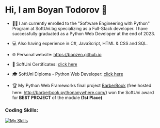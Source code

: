 # Hi, I am Boyan Todorov 👋 
- 👨‍🎓 I am currently enrolled to the "Software Engineering with Python" Program at SoftUni.bg specializing as a Full-Stack developer. I have successfully graduated as a Python Web Developer at the end of 2023.
- 💻 Also having experience in C#, JavaScript, HTML & CSS and SQL.
- 🌐 Personal website: https://bopzen.github.io

- 📜 SoftUni Certificates: [click here](https://github.com/bopzen/bopzen/tree/main/SoftUni%20Certificates)
- 🎓 SoftUni Diploma - Python Web Developer: [click here](https://github.com/bopzen/bopzen/blob/main/SoftUni%20Diploma%20-%20Python%20Web%20Developer/Diploma%20for%20Python%20Web%20Developer.pdf)

- 🏆 My Python Web Frameworks final project [BarberBook](https://github.com/bopzen/SoftUni_Python_Web_Project_Defense_BarberBook) (free hosted here: http://barberbook.pythonanywhere.com/) won the SoftUni award for **BEST PROJECT** of the module **(1st Place)**

### Coding Skills:

[![My Skills](https://skillicons.dev/icons?i=py,django,cs,js,html,css,postgres)](https://skillicons.dev)


